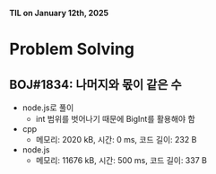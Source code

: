 **TIL on January 12th, 2025**

# Problem Solving
## BOJ#1834: 나머지와 몫이 같은 수
* node.js로 풀이
    - int 범위를 벗어나기 때문에 BigInt를 활용해야 함
* cpp
    - 메모리: 2020 kB, 시간: 0 ms, 코드 길이: 232 B
* node.js
    - 메모리: 11676 kB, 시간: 500 ms, 코드 길이: 337 B
